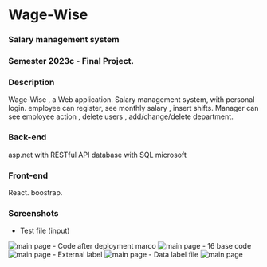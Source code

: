# Wage-Wise

### Salary management system
### Semester 2023c - Final Project.

### Description
Wage-Wise , a Web application.
Salary management system, with personal login.
employee can register, see monthly salary , insert shifts.
Manager can see employee action , delete users , add/change/delete department.

### Back-end
asp.net with RESTful API
database with SQL microsoft

### Front-end
React.
boostrap.

### Screenshots

- Test file (input)
<img src="/screenshots/run file.png" alt="main page"/>
- Code after deployment marco
 <img src="/screenshots/after macro file.png" alt="main page"/>
- 16 base code
<img src="/screenshots/32 base code file.png" alt="main page"/>
- External label
 <img src="/screenshots/extern file.png" alt="main page"/>
- Data label file 
<img src="/screenshots/data label file.png" alt="main page"/>


